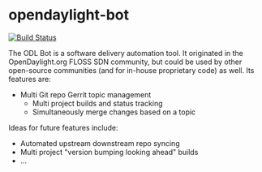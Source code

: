 # opendaylight-bot

[![Build Status](https://travis-ci.org/vorburger/opendaylight-bot.svg?branch=master)](https://travis-ci.org/vorburger/opendaylight-bot)

The ODL Bot is a software delivery automation tool. It originated in the OpenDaylight.org FLOSS SDN community,
but could be used by other open-source communities (and for in-house proprietary code) as well.  Its features are:

* Multi Git repo Gerrit topic management
  * Multi project builds and status tracking
  * Simultaneously merge changes based on a topic

Ideas for future features include:
* Automated upstream downstream repo syncing
* Multi project "version bumping looking ahead" builds
* … 

